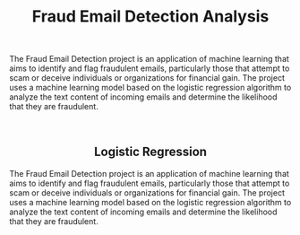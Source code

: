 

<h1 align="center">Fraud Email Detection Analysis</h1>

<br>

<p>The Fraud Email Detection project is an application of machine learning that aims to identify and flag fraudulent emails, particularly those that attempt to scam or deceive individuals or organizations for financial gain. The project uses a machine learning model based on the logistic regression algorithm to analyze the text content of incoming emails and determine the likelihood that they are fraudulent.</p>

<br>

<h2 align="center">Logistic Regression</h1>


<p><p>The Fraud Email Detection project is an application of machine learning that aims to identify and flag fraudulent emails, particularly those that attempt to scam or deceive individuals or organizations for financial gain. The project uses a machine learning model based on the logistic regression algorithm to analyze the text content of incoming emails and determine the likelihood that they are fraudulent.</p></p>
